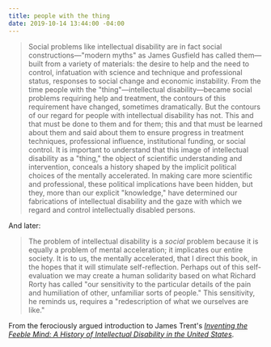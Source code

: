 ```yaml
---
title: people with the thing
date: 2019-10-14 13:44:00 -04:00
---
```


>Social problems like intellectual disability are in fact social constructions—"modern myths" as James Gusfield has called them—built from a variety of materials: the desire to help and the need to control, infatuation with science and technique and professional status, responses to social change and economic instability. From the time people with the "thing"—intellectual disability—became social problems requiring help and treatment, the contours of this requirement have changed, sometimes dramatically. But the contours of our regard for people with intellectual disability has not. This and that must be done to them and for them; this and that must be learned about them and said about them to ensure progress in treatment techniques, professional influence, institutional funding, or social control. It is important to understand that this image of intellectual disability as a "thing," the object of scientific understanding and intervention, conceals a history shaped by the implicit political choices of the mentally accelerated. In making care more scientific and professional, these political implications have been hidden, but they, more than our explicit "knowledge," have determined our fabrications of intellectual disability and the gaze with which we regard and control intellectually disabled persons.

And later:

>The problem of intellectual disability is a *social* problem because it is equally a problem of mental acceleration; it implicates our entire society. It is to us, the mentally accelerated, that I direct this book, in the hopes that it will stimulate self-reflection. Perhaps out of this self-evaluation we may create a human solidarity based on what Richard Rorty has called "our sensitivity to the particular details of the pain and humiliation of other, unfamiliar sorts of people." This sensitivity, he reminds us, requires a "redescription of what we ourselves are like."

From the ferociously argued introduction to James Trent's *[Inventing the Feeble Mind: A History of Intellectual Disability in the United States](https://www.indiebound.org/book/9780199396184)*.